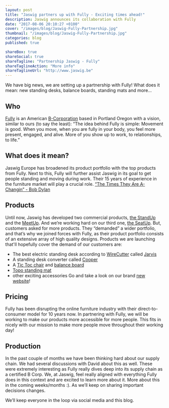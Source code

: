 ```yaml
---
layout: post
title: "Jaswig partners up with Fully - Exciting times ahead!"
description: Jaswig announces its collaboration with Fully
date: "2017-08-06 20:10:27 +0100"
cover: "/images/blog/Jaswig-Fully-Partnership.jpg"
thumbnail: "/images/blog/Jaswig-Fully-Partnership.jpg"
categories: blog
published: true

shareBox: true
shareSocial: true
shareTagline: "Partnership Jaswig - Fully"
shareTaglineAction: "More info"
shareTaglineUrl: "http://www.jaswig.be"
---
```


We have big news, we are setting up a partnership with Fully! What does it mean: new standing desks, balance boards, standing mats and more...
<!--more-->

## Who

[Fully](https://www.fully.com/about-us) is an American [B-Corporation](https://www.bcorporation.net/what-are-b-corps/about-b-lab) based in Portland Oregon with a vision, similar to ours (to say the least):
“The idea behind Fully is simple: Movement is good. When you move, when you are fully in your body, you feel more present, engaged, and alive. More of you show up to work, to relationships, to life.”

## What does it mean?

Jaswig Europe has broadened its product portfolio with the top products from Fully. Next to this, Fully will further assist Jaswig in its goal to get people standing and moving during work. Their 15 years of experience in the furniture market will play a crucial role.
[“The Times They Are A-Changin” - Bob Dylan](https://www.youtube.com/watch?v=e7qQ6_RV4VQ)

## Products

Until now, Jaswig has developed two commercial products, [the StandUp](http://www.jaswig.be/standup/) and the [MeetUp](http://www.jaswig.be/meetup/). And we’re working hard on our third one, [the SeatUp](http://www.jaswig.be/seatup/).
But, customers asked for more products. They “demanded” a wider portfolio, and that’s why we joined forces with Fully, as their product portfolio consists of an extensive array of high quality designs.
Products we are launching that'll hopefully cover the demand of our customers are:
+ The best electric standing desk according to [WireCutter](http://thewirecutter.com/reviews/best-standing-desk/) called [Jarvis](http://www.jaswig.be/jarvis/)
+ A standing desk converter called [Cooper](http://www.jaswig.be/cooper/)
+ A [Tic Toc chair](http://www.jaswig.be/tic-toc/) and [balance board](http://www.jaswig.be/tic-toc-balance-board/)
+ [Topo standing mat](http://www.jaswig.be/topo-anti-fatigue-mat/)
+ other exciting accessories
Go and take a look on our brand [new website](http://www.jaswig.be/)!
 
## Pricing

Fully has been disrupting the online furniture industry with their direct-to-consumer model for 10 years now. In partnering with Fully, we will be working to make our products more accessible for more people. This fits in nicely with our mission to make more people move throughout their working day! 

## Production

In the past couple of months we have been thinking hard about our supply chain. We had several discussions with David about this as well. These were extremely interesting as Fully really dives deep into its supply chain as a certified B Corp. We, at Jaswig, feel really aligned with everything Fully does in this context and are excited to learn more about it. More about this in the coming weeks/months :). As we’ll keep on sharing important decisions changes.

We’ll keep everyone in the loop via social media and this blog.
